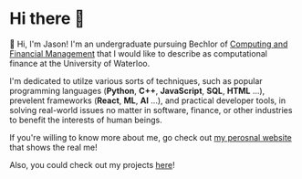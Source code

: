 # Hi there 👋

🌱 Hi, I'm Jason! I'm an undergraduate pursuing Bechlor of [Computing and Financial Management](https://uwaterloo.ca/future-students/programs/computing-and-financial-management) that I would like to describe as computational finance at the University of Waterloo.

I'm dedicated to utilze various sorts of techniques, such as popular programming languages (**Python**, **C++**, **JavaScript**, **SQL**, **HTML** ...), prevelent frameworks (**React**, **ML**, **AI** ...), and practical developer tools, in solving real-world issues no matter in software, finance, or other industries to benefit the interests of human beings.

If you're willing to know more about me, go check out [my perosnal website](https://jasonyu.live/) that shows the real me!

Also, you could check out my projects [here](https://github.com/JasonYu1028?tab=repositories)!
